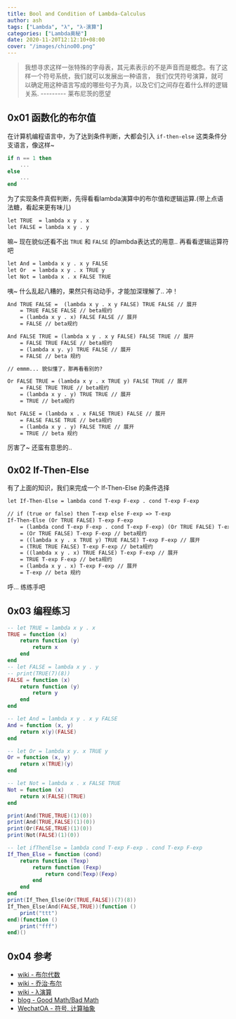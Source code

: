 ```yaml
---
title: Bool and Condition of Lambda-Calculus
author: ash
tags: ["Lambda", "λ", "λ-演算"]
categories: ["Lambda奥秘"]
date: 2020-11-20T12:12:10+08:00
cover: "/images/chino00.png"
---
```


> 我想寻求这样一张特殊的字母表，其元素表示的不是声音而是概念。有了这样一个符号系统，我们就可以发展出一种语言，
> 我们仅凭符号演算，就可以确定用这种语言写成的哪些句子为真，以及它们之间存在着什么样的逻辑关系.  --------- 莱布尼茨的愿望

## 0x01 函数化的布尔值

在计算机编程语言中，为了达到条件判断，大都会引入 `if-then-else` 这类条件分支语言，像这样~

```lua
if n == 1 then
    ...
else
    ...
end
```

为了实现条件真假判断，先得看看lambda演算中的布尔值和逻辑运算.(带上点语法糖，看起来更有味儿)

```md
let TRUE  = lambda x y . x
let FALSE = lambda x y . y
```

嘛~ 现在貌似还看不出 `TRUE` 和 `FALSE` 的lambda表达式的用意.. 再看看逻辑运算符吧

```md
let And = lambda x y . x y FALSE
let Or  = lambda x y . x TRUE y
let Not = lambda x . x FALSE TRUE
```

咦~ 什么乱起八糟的，果然只有动动手，才能加深理解了.. 冲！

```md
And TRUE FALSE =  (lambda x y . x y FALSE) TRUE FALSE // 展开
    = TRUE FALSE FALSE // beta规约
    = (lambda x y . x) FALSE FALSE // 展开
    = FALSE // beta规约

And FALSE TRUE = (lambda x y . x y FALSE) FALSE TRUE // 展开
    = FALSE TRUE FALSE // beta规约
    = (lambda x y. y) TRUE FALSE // 展开
    = FALSE // beta 规约

// emmm... 貌似懂了，那再看看别的?

Or FALSE TRUE = (lambda x y . x TRUE y) FALSE TRUE // 展开
    = FALSE TRUE TRUE // beta规约
    = (lambda x y . y) TRUE TRUE // 展开
    = TRUE // beta规约

Not FALSE = (lambda x . x FALSE TRUE) FALSE // 展开
    = FALSE FALSE TRUE // beta规约
    = (lambda x y . y) FALSE TRUE // 展开
    = TRUE // beta 规约
```

厉害了~ 还蛮有意思的..

## 0x02 If-Then-Else

有了上面的知识，我们来完成一个 If-Then-Else 的条件选择

```md
let If-Then-Else = lambda cond T-exp F-exp . cond T-exp F-exp

// if (true or false) then T-exp else F-exp => T-exp
If-Then-Else (Or TRUE FALSE) T-exp F-exp
    = (lambda cond T-exp F-exp . cond T-exp F-exp) (Or TRUE FALSE) T-exp F-exp // 展开
    = (Or TRUE FALSE) T-exp F-exp // beta规约
    = ((lambda x y . x TRUE y) TRUE FALSE) T-exp F-exp // 展开
    = (TRUE TRUE FALSE) T-exp F-exp // beta规约
    = ((lambda x y . x) TRUE FALSE) T-exp F-exp // 展开
    = TRUE T-exp F-exp // beta规约
    = (lambda x y . x) T-exp F-exp // 展开
    = T-exp // beta 规约
```

呼... 练练手吧

## 0x03 编程练习

```lua
-- let TRUE = lambda x y . x
TRUE = function (x)
    return function (y)
        return x
    end
end
-- let FALSE = lambda x y . y
-- print(TRUE(7)(8))
FALSE = function (x)
    return function (y)
        return y
    end
end

-- let And = lambda x y . x y FALSE
And = function (x, y)
    return x(y)(FALSE)
end

-- let Or = lambda x y. x TRUE y
Or = function (x, y)
    return x(TRUE)(y)
end

-- let Not = lambda x . x FALSE TRUE
Not = function (x)
    return x(FALSE)(TRUE)
end

print(And(TRUE,TRUE)(1)(0))
print(And(TRUE,FALSE)(1)(0))
print(Or(FALSE,TRUE)(1)(0))
print(Not(FALSE)(1)(0))

-- let ifThenElse = lambda cond T-exp F-exp . cond T-exp F-exp
If_Then_Else = function (cond)
    return function (Texp)
        return function (Fexp)
            return cond(Texp)(Fexp)
        end
    end
end
print(If_Then_Else(Or(TRUE,FALSE))(7)(8))
If_Then_Else(And(FALSE,TRUE))(function ()
    print("ttt")
end)(function ()
    print("fff")
end)()
```

## 0x04 参考

* [wiki - 布尔代数](https://zh.wikipedia.org/wiki/%E5%B8%83%E5%B0%94%E4%BB%A3%E6%95%B0)
* [wiki - 乔治·布尔](https://zh.wikipedia.org/zh-hans/%E4%B9%94%E6%B2%BB%C2%B7%E5%B8%83%E5%B0%94)
* [wiki - λ演算](https://zh.wikipedia.org/wiki/%CE%9B%E6%BC%94%E7%AE%97)
* [blog - Good Math/Bad Math](http://goodmath.blogspot.com/)
* [WechatOA - 符号, 计算抽象](https://mp.weixin.qq.com/s/n4DDPDyQRbDjNFstkv3VwQ)